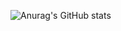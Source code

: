 ![Anurag's GitHub stats](https://github-readme-stats.vercel.app/api?username=WanderingPix&show_icons=true&title_color=FFC5D3&bg_color=FFC5D3&&text_color=F8DE7E&border_radius=12&border_color=F8DE7E)
